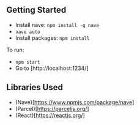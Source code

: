

## Getting Started ##

* Install nave: `npm install -g nave`
* `nave auto`
* Install packages: `npm install` 

To run:
* `npm start` 
* Go to [http://localhost:1234/]


## Libraries Used ##
* (Nave)[https://www.npmjs.com/package/nave]
* (Parcel)[https://parceljs.org/]
* (React)[https://reactjs.org/]
